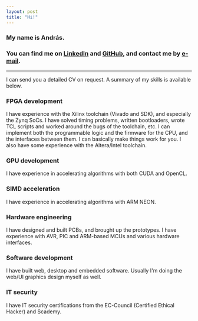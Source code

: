 ```yaml
---
layout: post
title: "Hi!"
---
```


### My name is András.

### You can find me on [LinkedIn](https://www.linkedin.com/in/andrás-retzler-69651b95) and [GitHub](https://github.com/ha7ilm), and contact me by <a href="" class="sdrhu-m-dev">e-mail</a>.

----

I can send you a detailed CV on request. A summary of my skills is available below.

### FPGA development

I have experience with the Xilinx toolchain (Vivado and SDK), and especially the Zynq SoCs.
I have solved timing problems, written bootloaders, wrote TCL scripts and worked around the bugs of the toolchain, etc.
I can implement both the programmable logic and the firmware for the CPU, and the interfaces between them. I can basically make things work for you.
I also have some experience with the Altera/Intel toolchain.

### GPU development

I have experience in accelerating algorithms with both CUDA and OpenCL. 

### SIMD acceleration

I have experience in accelerating algorithms with ARM NEON.

### Hardware engineering

I have designed and built PCBs, and brought up the prototypes. 
I have experience with AVR, PIC and ARM-based MCUs and various hardware interfaces.

### Software development

I have built web, desktop and embedded software.
Usually I'm doing the web/UI graphics design myself as well. 

### IT security

I have IT security certifications from the EC-Council (Certified Ethical Hacker) and Scademy. 
